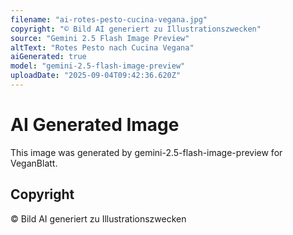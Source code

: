 ```yaml
---
filename: "ai-rotes-pesto-cucina-vegana.jpg"
copyright: "© Bild AI generiert zu Illustrationszwecken"
source: "Gemini 2.5 Flash Image Preview"
altText: "Rotes Pesto nach Cucina Vegana"
aiGenerated: true
model: "gemini-2.5-flash-image-preview"
uploadDate: "2025-09-04T09:42:36.620Z"
---
```


# AI Generated Image

This image was generated by gemini-2.5-flash-image-preview for VeganBlatt.

## Copyright
© Bild AI generiert zu Illustrationszwecken
